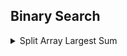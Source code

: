 ## Binary Search

<details><summary>Split Array Largest Sum</summary>
    
    Question:
    Given an array nums which consists of non-negative integers and an integer m, you can split the array into m non-empty continuous subarrays.
    Write an algorithm to minimize the largest sum among these m subarrays.
    Solution Approach:
    Range Based Binary Search.
[Question Link](https://leetcode.com/problems/split-array-largest-sum/)
```java
class Solution {
    public boolean isPossible(int mid,int[] nums,int m){
        int count=1;
        int sum=0;
        for(int i=0;i<nums.length;i++){
            sum+=nums[i];
            if(sum>mid){
                sum=nums[i];
                count++;
                if(count>m) return false;
            }
        }
        return true;
    }
    public int splitArray(int[] nums, int m) {
        int max=nums[0];
        int sum=0;
        for(int val:nums){
            if(val>max) max=val;
            sum+=val;
        }
        int low=max;
        int high=sum;
        while(low<high){
            int mid=low+(high-low)/2;
            if(isPossible(mid,nums,m)){
                high=mid;
            }
            else{
                low=mid+1;
            }
        }
        return low;
    }
}
```


</details>
